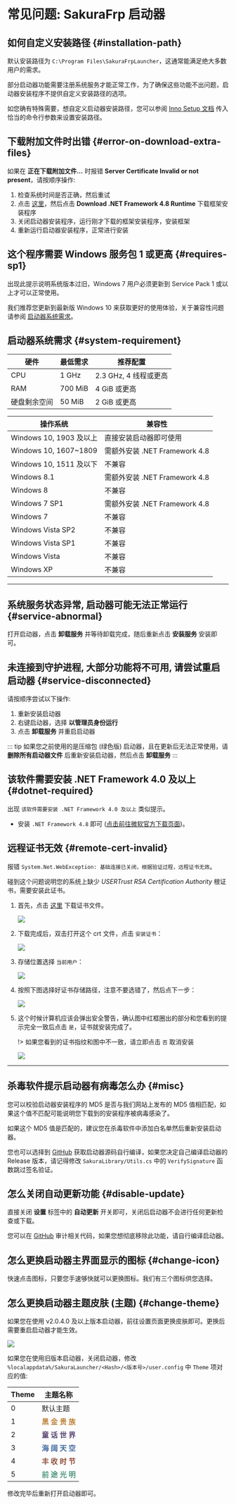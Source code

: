 # 常见问题: SakuraFrp 启动器

## 如何自定义安装路径 {#installation-path}

默认安装路径为 `C:\Program Files\SakuraFrpLauncher`，这通常能满足绝大多数用户的需求。

部分启动器功能需要注册系统服务才能正常工作，为了确保这些功能不出问题，启动器安装程序不提供自定义安装路径的选项。

如您确有特殊需要，想自定义启动器安装路径，您可以参阅 [Inno Setup 文档](https://jrsoftware.org/ishelp/index.php?topic=setupcmdline ':target=_blank') 传入恰当的命令行参数来设置安装路径。

## 下载附加文件时出错 {#error-on-download-extra-files}

如果在 **正在下载附加文件...** 时报错 **Server Certificate Invalid or not present**，请按顺序操作:

1. 检查系统时间是否正确，然后重试
1. 点击 [这里](https://dotnet.microsoft.com/download/dotnet-framework/net48 ':target=_blank')，然后点击 **Download .NET Framework 4.8 Runtime** 下载框架安装程序
1. 关闭启动器安装程序，运行刚才下载的框架安装程序，安装框架
1. 重新运行启动器安装程序，正常进行安装

## 这个程序需要 Windows 服务包 1 或更高 {#requires-sp1}

出现此提示说明系统版本过旧，Windows 7 用户必须更新到 Service Pack 1 或以上才可以正常使用。

我们推荐您更新到最新版 Windows 10 来获取更好的使用体验，关于兼容性问题请参阅 [启动器系统需求](#system-requirement)。

## 启动器系统需求 {#system-requirement}

| 硬件 | 最低需求 | 推荐配置 |
| --- | --- | --- |
| CPU | 1 GHz | 2.3 GHz, 4 线程或更高 |
| RAM | 700 MiB | 4 GiB 或更高 |
| 硬盘剩余空间 | 50 MiB | 2 GiB 或更高 |

| 操作系统 | 兼容性 |
| --- | --- |
| Windows 10, 1903 及以上 | 直接安装启动器即可使用 |
| Windows 10, 1607~1809 | 需额外安装 .NET Framework 4.8 |
| Windows 10, 1511 及以下 | 不兼容 |
| Windows 8.1 | 需额外安装 .NET Framework 4.8 |
| Windows 8 | 不兼容 |
| Windows 7 SP1 | 需额外安装 .NET Framework 4.8 |
| Windows 7 | 不兼容 |
| Windows Vista SP2 | 不兼容 |
| Windows Vista SP1 | 不兼容 |
| Windows Vista | 不兼容 |
| Windows XP | 不兼容 |

---

## 系统服务状态异常, 启动器可能无法正常运行 {#service-abnormal}

打开启动器，点击 **卸载服务** 并等待卸载完成，随后重新点击 **安装服务** 安装即可。

## 未连接到守护进程, 大部分功能将不可用, 请尝试重启启动器 {#service-disconnected}

请按顺序尝试以下操作:

1. 重新安装启动器
1. 右键启动器，选择 **以管理员身份运行**
1. 点击 **卸载服务** 并重启启动器

::: tip
如果您之前使用的是压缩包 (绿色版) 启动器，且在更新后无法正常使用，请 **删除所有启动器文件** 后重新安装启动器，然后点击 **卸载服务**
:::

## 该软件需要安装 .NET Framework 4.0 及以上 {#dotnet-required}

出现 `该软件需要安装 .NET Framework 4.0 及以上` 类似提示。

- 安装 `.NET Framework 4.8` 即可 ([点击前往微软官方下载页面](https://dotnet.microsoft.com/download/dotnet-framework/net48 ':target=_blank'))。

## 远程证书无效 {#remote-cert-invalid}

报错 `System.Net.WebException: 基础连接已关闭，根据验证过程，远程证书无效`。

碰到这个问题说明您的系统上缺少 *USERTrust RSA Certification Authority* 根证书，需要安装此证书。

1. 首先，点击 [这里](https://crt.sh/?d=1199354 ':target=_blank') 下载证书文件。

   ![](_images/launcher-cert-0.png)

2. 下载完成后，双击打开这个 crt 文件，点击 `安装证书`：

   ![](_images/launcher-cert-1.png)

3. 存储位置选择 `当前用户`：

   ![](_images/launcher-cert-2.png)

4. 按照下图选择好证书存储路径，注意不要选错了，然后点下一步：

   ![](_images/launcher-cert-3.png)

5. 这个时候计算机应该会弹出安全警告，确认图中红框圈出的部分和您看到的提示完全一致后点击 `是`，证书就安装完成了。

   !> 如果您看到的证书指纹和图中不一致，请立即点击 `否` 取消安装

   ![](_images/launcher-cert-4.png)

---

## 杀毒软件提示启动器有病毒怎么办 {#misc}

您可以校验启动器安装程序的 MD5 是否与我们网站上发布的 MD5 值相匹配，如果这个值不匹配可能说明您下载到的安装程序被病毒感染了。

如果这个 MD5 值是匹配的，建议您在杀毒软件中添加白名单然后重新安装启动器。

您也可以选择到 [GitHub](https://github.com/natfrp/SakuraFrpLauncher ':target=_blank') 获取启动器源码自行编译，如果您决定自己编译启动器的 Release 版本，请记得修改 `SakuraLibrary/Utils.cs` 中的 `VerifySignature` 函数跳过签名验证。

## 怎么关闭自动更新功能 {#disable-update}

直接关闭 **设置** 标签中的 **自动更新** 开关即可，关闭后启动器不会进行任何更新检查或下载。

您可以在 [GitHub](https://github.com/natfrp/SakuraFrpLauncher/blob/master/SakuraFrpService/Manager/UpdateManager.cs ':target=_blank') 审计相关代码，如果您想彻底移除此功能，请自行编译启动器。

## 怎么更换启动器主界面显示的图标 {#change-icon}

快速点击图标，只要您手速够快就可以更换图标。我们有三个图标供您选择。

## 怎么更换启动器主题皮肤 (主题) {#change-theme}

如果您在使用 v2.0.4.0 及以上版本启动器，前往设置页面更换皮肤即可。更换后需要重启启动器才能生效。

![](_images/launcher-theme.png)

如果您在使用旧版本启动器，关闭启动器，修改 `%localappdata%/SakuraLauncher/<Hash>/<版本号>/user.config` 中 `Theme` 项对应的值:

| Theme | 主题名称 |
| --- | --- |
| 0 | 默认主题 |
| 1 | <b style="color: #be853d">黑 金 贵 族</b> |
| 2 | <b style="color: #584572">童 话 世 界</b> |
| 3 | <b style="color: #3f689e">海 阔 天 空</b> |
| 4 | <b style="color: #92513d">丰 收 时 节</b> |
| 5 | <b style="color: #529a82">前 途 光 明</b> |

修改完毕后重新打开启动器即可。
